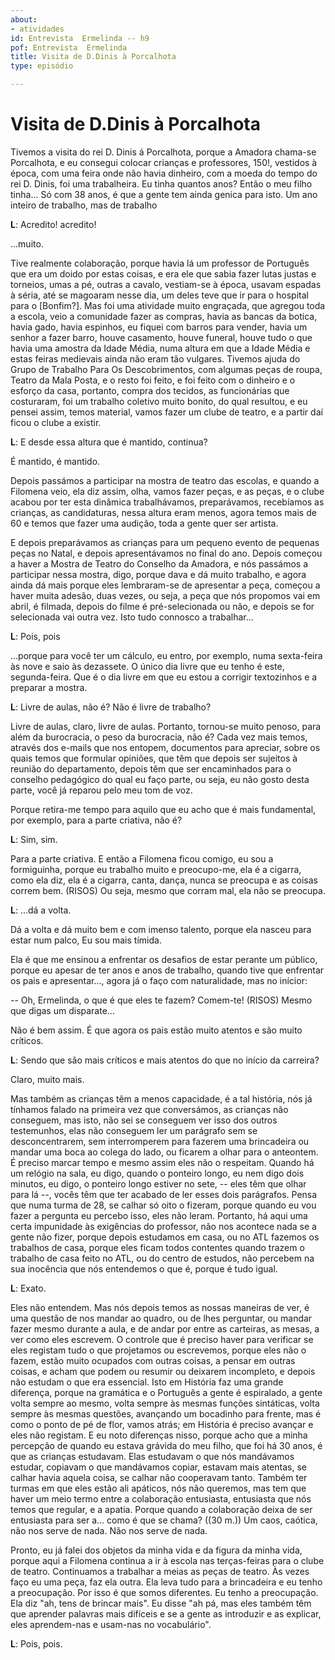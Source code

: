 ```yaml
---
about:
- atividades
id: Entrevista  Ermelinda -- h9
pof: Entrevista  Ermelinda
title: Visita de D.Dinis à Porcalhota
type: episódio

---
```

# Visita de D.Dinis à Porcalhota


Tivemos a visita do rei D. Dinis á Porcalhota, porque a Amadora chama-se Porcalhota, e eu
consegui colocar crianças e professores, 150!, vestidos à época, com uma feira onde não
havia dinheiro, com a moeda do tempo do rei D. Dinis, foi uma trabalheira. Eu tinha
quantos anos?
Então o meu filho tinha...
Só com 38 anos, é que a gente tem ainda genica para isto.
Um ano inteiro de trabalho, mas de trabalho

**L**: Acredito! acredito!

...muito.

Tive realmente colaboração, porque havia lá um professor de Português que era um
doido por estas coisas, e era ele que sabia fazer lutas justas e torneios, umas a pé,
outras a cavalo, vestiam-se à época, usavam espadas à séria, até se magoaram nesse dia,
um deles teve que ir para o hospital para o [Bonfim?].
Mas foi uma atividade muito engraçada, que agregou toda a escola, veio a comunidade fazer
as compras, havia as bancas da botica, havia gado, havia espinhos, eu fiquei com barros
para vender, havia um senhor a fazer barro, houve casamento, houve funeral, houve tudo o
que
havia uma amostra da Idade Média, numa altura em que a Idade Média e estas feiras medievais
ainda não eram tão vulgares.
Tivemos ajuda do Grupo de Trabalho Para Os Descobrimentos, com algumas peças de roupa,
Teatro da Mala Posta, e o resto foi feito, e foi feito com o dinheiro e o esforço da
casa, portanto, compra dos tecidos, as funcionárias que costuraram, foi um trabalho coletivo muito
bonito, do qual resultou, e eu pensei assim, temos material, vamos fazer um clube de teatro,
e a partir daí ficou o clube a existir.

**L**: E desde essa altura que é mantido, continua?

É mantido, é mantido.


Depois passámos a participar na mostra de teatro das escolas, e quando a Filomena veio,
ela diz assim, olha, vamos fazer peças, e as peças, e o clube acabou por ter esta dinâmica
trabalhávamos, preparávamos, recebíamos as crianças, as candidaturas, nessa altura
eram menos, agora temos mais de 60 e temos que fazer uma audição, toda a gente quer
ser artista.

E depois preparávamos as crianças para um pequeno evento de pequenas peças no Natal,
e depois apresentávamos no final do ano.
Depois começou a haver a Mostra de Teatro do Conselho da Amadora, e nós passámos a
participar nessa mostra, digo, porque dava e dá muito trabalho, e agora ainda dá mais
porque eles lembraram-se de apresentar a peça, começou a haver muita adesão, duas
vezes, ou seja, a peça que nós propomos vai em abril, é filmada, depois do filme
é pré-selecionada ou não, e depois se for selecionada vai outra vez.
Isto tudo connosco a trabalhar...

**L**: Pois, pois

...porque para você ter um cálculo, eu entro, por exemplo,
numa sexta-feira às nove e saio às dezassete.
O único dia livre que eu tenho é este, segunda-feira. Que é o dia livre em que eu estou a corrigir
textozinhos e a preparar a mostra.

**L**: Livre de aulas, não é? Não é livre de trabalho?

Livre de aulas, claro, livre de aulas.
Portanto, tornou-se muito penoso, para além da burocracia, o peso da burocracia, não
é?
Cada vez mais temos, através dos e-mails que nos entopem, documentos para apreciar,
sobre os quais temos que formular opiniões, que têm que depois ser sujeitos à reunião
do departamento, depois têm que ser encaminhados para o conselho pedagógico do qual eu faço
parte, ou seja, eu não gosto desta parte, você já reparou pelo meu tom de voz.

Porque retira-me tempo para aquilo que eu acho que é mais fundamental, por exemplo,
para a parte criativa, não é?

**L**: Sim, sim.

Para a parte criativa.
E então a Filomena ficou comigo, eu sou a formiguinha, porque eu trabalho muito e preocupo-me,
ela é a cigarra, como ela diz, ela é a cigarra, canta, dança, nunca se preocupa e as coisas
correm bem. (RISOS)
Ou seja, mesmo que corram mal, ela não se preocupa.

**L**: ...dá a volta.

Dá a volta e dá muito bem e com imenso talento, porque ela nasceu para estar num palco, Eu
sou mais tímida.

Ela é que me ensinou a enfrentar os desafios de estar perante um público, porque eu apesar
de ter anos e anos de trabalho, quando tive que enfrentar os pais e apresentar..., agora
já o faço com naturalidade, mas no inícior:

-- Oh, Ermelinda, o que é que eles te fazem?
Comem-te! (RISOS) Mesmo que digas um disparate...

Não é bem assim.
É que agora os pais estão muito atentos e são muito críticos.

**L**: Sendo que são mais críticos e mais atentos do que no início da carreira?

Claro, muito mais.

Mas também as crianças têm a menos capacidade, é a tal história,
nós já tínhamos falado na primeira vez que conversámos, as
crianças não conseguem, mas isto, não sei se conseguem ver isso
dos outros testemunhos, elas não conseguem ler um parágrafo sem se
desconcentrarem, sem interromperem para fazerem uma brincadeira ou
mandar uma boca ao colega do lado, ou ficarem a olhar para o anteontem.
É preciso marcar tempo e mesmo assim eles não o respeitam.  Quando há
um relógio na sala, eu digo, quando o ponteiro longo, eu nem digo dois
minutos, eu digo, o ponteiro longo estiver no sete, -- eles têm que olhar
para lá --, vocês têm que ter acabado de ler esses dois parágrafos.
Pensa que numa turma de 28, se calhar só oito o fizeram, porque quando
eu vou fazer a pergunta eu percebo isso, eles não leram.  Portanto,
há aqui uma certa impunidade às exigências do professor, não nos
acontece nada se a gente não fizer, porque depois estudamos em casa,
ou no ATL fazemos os trabalhos de casa, porque eles ficam todos contentes
quando trazem o trabalho de casa feito no ATL, ou do centro de estudos,
não percebem na sua inocência que nós entendemos o que é, porque é
tudo igual.

**L**: Exato.

Eles não entendem.
Mas nós depois temos as nossas maneiras de ver, é uma questão de nos mandar ao quadro,
ou de lhes perguntar, ou mandar fazer mesmo durante a aula, e de andar por entre as carteiras,
as mesas, a ver como eles escrevem.
O controle que é preciso haver para verificar se eles registam tudo o que projetamos ou
escrevemos, porque eles não o fazem, estão muito ocupados com outras coisas, a pensar
em outras coisas, e acham que podem ou resumir ou deixarem incompleto, e depois não estudam
o que era essencial.
Isto em História faz uma grande diferença, porque na gramática e o Português a gente
é espiralado, a gente volta sempre ao mesmo, volta sempre às mesmas funções sintáticas,
volta sempre às mesmas questões, avançando um bocadinho para frente, mas é como o ponto
de pé de flor, vamos atrás; em História é preciso avançar e eles não registam.
E eu noto diferenças nisso, porque acho que a minha percepção de quando eu estava grávida
do meu filho, que foi há 30 anos, é que as crianças estudavam.
Elas estudavam o que nós mandávamos estudar, copiavam o que mandávamos copiar, estavam
mais atentas, se calhar havia aquela coisa, se calhar não cooperavam tanto.
Também ter turmas em que eles estão ali apáticos, nós não queremos, mas tem que
haver um meio termo entre a colaboração entusiasta, entusiasta que nós temos que
regular, e a apatia.
Porque quando a colaboração deixa de ser entusiasta para ser a... como é que se chama?
((30 m.))
Um caos, caótica, não nos serve de nada. Não nos serve de nada.

Pronto, eu já falei dos objetos da minha vida e da figura da minha vida, porque
aqui a Filomena continua a ir à escola nas terças-feiras para o clube de teatro.
Continuamos a trabalhar a meias as peças de teatro.
Às vezes faço eu uma peça, faz ela outra. Ela leva tudo para a brincadeira e eu tenho a preocupação.
Por isso é que somos diferentes. Eu tenho a preocupação. Ela diz "ah, tens de brincar mais".
Eu disse "ah pá, mas eles também têm que aprender palavras mais difíceis e se a gente as introduzir e as explicar,
eles aprendem-nas e usam-nas no vocabulário".

**L**: Pois, pois.
